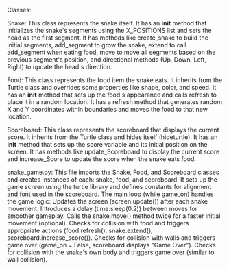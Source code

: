 Classes:

Snake: This class represents the snake itself.
It has an __init__ method that initializes the snake's segments using the X_POSITIONS list and sets the head as the first segment.
It has methods like create_snake to build the initial segments, add_segment to grow the snake, extend to call add_segment when eating food, move to move all segments based on the previous segment's position, and directional methods (Up, Down, Left, Right) to update the head's direction.

Food: This class represents the food item the snake eats.
It inherits from the Turtle class and overrides some properties like shape, color, and speed.
It has an __init__ method that sets up the food's appearance and calls refresh to place it in a random location.
It has a refresh method that generates random X and Y coordinates within boundaries and moves the food to that new location.

Scoreboard: This class represents the scoreboard that displays the current score.
It inherits from the Turtle class and hides itself (hideturtle).
It has an __init__ method that sets up the score variable and its initial position on the screen.
It has methods like update_Scoreboard to display the current score and increase_Score to update the score when the snake eats food.

snake_game.py:
This file imports the Snake, Food, and Scoreboard classes and creates instances of each: snake, food, and scoreboard.
It sets up the game screen using the turtle library and defines constants for alignment and font used in the scoreboard.
The main loop (while game_on) handles the game logic:
  Updates the screen (screen.update()) after each snake movement.
  Introduces a delay (time.sleep(0.2)) between moves for smoother gameplay.
  Calls the snake.move() method twice for a faster initial movement (optional).
  Checks for collision with food and triggers appropriate actions (food.refresh(), snake.extend(), scoreboard.increase_score()).
  Checks for collision with walls and triggers game over (game_on = False, scoreboard displays "Game Over").
  Checks for collision with the snake's own body and triggers game over (similar to wall collision).
